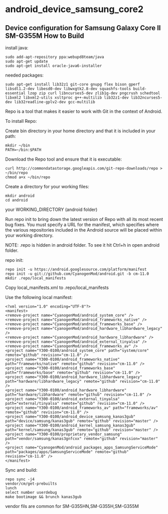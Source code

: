android_device_samsung_core2
============================

Device configuration for Samsung Galaxy Core II SM-G355M
How to Build
---------------
install java:

    sudo add-apt-repository ppa:webupd8team/java
    sudo apt-get update
    sudo apt-get install oracle-java6-installer

needed packages:

    sudo apt-get install lib32z1 git-core gnupg flex bison gperf libsdl1.2-dev libesd0-dev libwxgtk2.8-dev squashfs-tools build-essential lzop zip curl libncurses5-dev zlib1g-dev pngcrush schedtool libxml2 libxml2-utils xsltproc g++-multilib lib32z1-dev lib32ncurses5-dev lib32readline-gplv2-dev gcc-multilib

Repo is a tool that makes it easier to work with Git in the context of Android.

To install Repo:

 

   Create bin directory in your home directory and that it is included in your path:

    mkdir ~/bin
    PATH=~/bin:$PATH
    
   Download the Repo tool and ensure that it is executable:

    curl http://commondatastorage.googleapis.com/git-repo-downloads/repo > ~/bin/repo
    chmod a+x ~/bin/repo
    
   Create a directory for your working files:

    mkdir android
    cd android
    
your WORKING_DIRECTORY (android folder)

Run repo init to bring down the latest version of Repo with all its most recent bug fixes. You must specify a URL for the manifest, which specifies where the various repositories included in the Android source will be placed within your working directory.

NOTE:
.repo is hidden in android folder. To see it hit Ctrl+h in open android folder.

repo init:

    repo init -u https://android.googlesource.com/platform/manifest
    repo init -u git://github.com/CyanogenMod/android.git -b cm-11.0
    mkdir .repo/local_manifests
    
Copy local_manifests.xml to .repo/local_manifests

Use the following local manifest:

    <?xml version="1.0" encoding="UTF-8"?>
    <manifest>
    <remove-project name="CyanogenMod/android_system_core" />
    <remove-project name="CyanogenMod/android_frameworks_native" />
    <remove-project name="CyanogenMod/android_frameworks_base" />
    <remove-project name="CyanogenMod/android_hardware_libhardware_legacy" />
    <remove-project name="CyanogenMod/android_hardware_libhardware" />
    <remove-project name="CyanogenMod/android_external_tinyalsa" />
    <remove-project name="CyanogenMod/android_frameworks_av" />
    <project name="Y300-0100/android_system_core" path="system/core" remote="github" revision="cm-11.0" />
    <project name="Y300-0100/android_frameworks_native" path="frameworks/native" remote="github" revision="cm-11.0" />
    <project name="Y300-0100/android_frameworks_base" path="frameworks/base" remote="github" revision="cm-11.0" />
    <project name="Y300-0100/android_hardware_libhardware_legacy" path="hardware/libhardware_legacy" remote="github" revision="cm-11.0" />
    <project name="Y300-0100/android_hardware_libhardware" path="hardware/libhardware" remote="github" revision="cm-11.0" />
    <project name="Y300-0100/android_external_tinyalsa" path="external/tinyalsa" remote="github" revision="cm-11.0" />
    <project name="Y300-0100/android_frameworks_av" path="frameworks/av" remote="github" revision="cm-11.0" />
    <project name="Y300-0100/android_device_samsung_kanas3gub" path="device/samsung/kanas3gub" remote="github" revision="master" />
    <project name="Y300-0100/android_kernel_samsung_kanas3gub" path="kernel/samsung/kanas3gub" remote="github" revision="master" />
    <project name="Y300-0100/proprietary_vendor_samsung" path="vendor/samsung/kanas3gnfcxx" remote="github" revision="master" />
    <project name="CyanogenMod/android_packages_apps_SamsungServiceMode" path="packages/apps/SamsungServiceMode" remote="github"     revision="cm-11.0" />
    </manifest>


Sync and build:

    repo sync -j4
    vendor/cm/get-prebuilts
    lunch
    select number userdebug
    make bootimage && brunch kanas3gub

vendor fils are common for SM-G355HN,SM-G355H,SM-G355M
